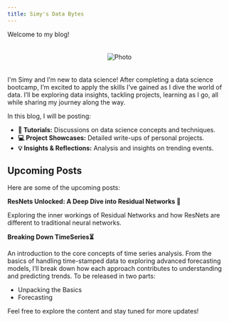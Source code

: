 ```yaml
---
title: Simy's Data Bytes
---
```


Welcome to my blog!

<div style="text-align: center;">
  <img src="{{ site.baseurl }}/assets/index/cover_photo.jpg" alt="Photo" style="max-width: 50%; height: auto; margin: 20px 0;">
</div>

I'm Simy and I’m new to data science! After completing a data science bootcamp, I’m excited to apply the skills I’ve gained as I dive the world of data. I’ll be exploring data insights, tackling projects, learning as I go, all while sharing my journey along the way. 

In this blog, I will be posting:

- **📖 Tutorials:** Discussions on data science concepts and techniques.
- **💻 Project Showcases:** Detailed write-ups of personal projects.
- **💡 Insights & Reflections:** Analysis and insights on trending events.

## Upcoming Posts

Here are some of the upcoming posts:
  
**ResNets Unlocked: A Deep Dive into Residual Networks 🔗**

Exploring the inner workings of Residual Networks and how ResNets are different to traditional neural networks. 
 
**Breaking Down TimeSeries⏳**

An introduction to the core concepts of time series analysis. From the basics of handling time-stamped data to exploring advanced forecasting models, I’ll break down how each approach contributes to understanding and predicting trends. To be released in two parts:

  - Unpacking the Basics
  - Forecasting

Feel free to explore the content and stay tuned for more updates!
